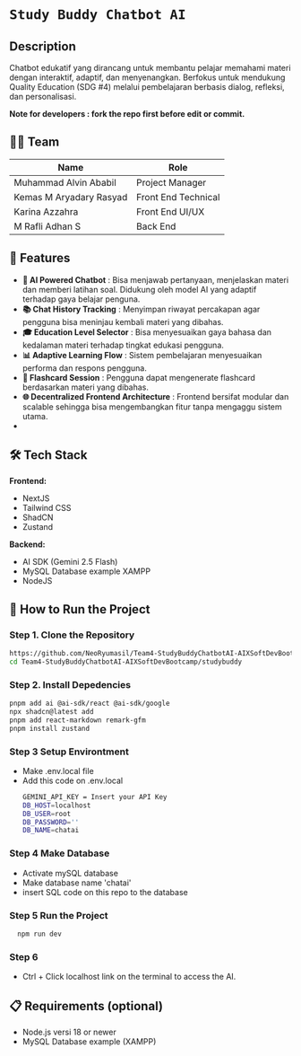 # `Study Buddy Chatbot AI`

## Description
Chatbot edukatif yang dirancang untuk membantu pelajar memahami materi dengan interaktif, adaptif, dan menyenangkan.
Berfokus untuk mendukung Quality Education (SDG #4) melalui pembelajaran berbasis dialog, refleksi, dan personalisasi.

**Note for developers : fork the repo first before edit or commit.**

## 🧑‍💻 Team

|          **Name**          |      **Role**       |
|----------------------------|---------------------|
| Muhammad Alvin Ababil      | Project Manager     |
| Kemas M Aryadary Rasyad    | Front End Technical |
| Karina Azzahra             | Front End UI/UX     |
| M Rafli Adhan S            | Back End            |

## 🚀 Features
- **🤖 AI Powered Chatbot**                   : Bisa menjawab pertanyaan, menjelaskan materi dan memberi latihan soal. Didukung oleh model AI yang adaptif terhadap gaya belajar penguna.
- **📚 Chat History Tracking**                : Menyimpan riwayat percakapan agar pengguna bisa meninjau kembali materi yang dibahas.
- **🎓 Education Level Selector**             : Bisa menyesuaikan gaya bahasa dan kedalaman materi terhadap tingkat edukasi pengguna.
- **📊 Adaptive Learning Flow**               : Sistem pembelajaran menyesuaikan performa dan respons pengguna.
- **🧠 Flashcard Session**                    : Pengguna dapat mengenerate flashcard berdasarkan materi yang dibahas.
- **🌐 Decentralized Frontend Architecture**  : Frontend bersifat modular dan scalable sehingga bisa mengembangkan fitur tanpa mengaggu sistem utama.
- 


## 🛠 Tech Stack

**Frontend:**
- NextJS
- Tailwind CSS
- ShadCN
- Zustand

**Backend:**
- AI SDK (Gemini 2.5 Flash)
- MySQL Database example XAMPP
- NodeJS

## 🚀 How to Run the Project

### Step 1. Clone the Repository
```bash
https://github.com/NeoRyumasil/Team4-StudyBuddyChatbotAI-AIXSoftDevBootcamp.git
cd Team4-StudyBuddyChatbotAI-AIXSoftDevBootcamp/studybuddy
```

### Step 2. Install Depedencies
```bash
pnpm add ai @ai-sdk/react @ai-sdk/google
npx shadcn@latest add
pnpm add react-markdown remark-gfm
pnpm install zustand 
```

### Step 3 Setup Environtment
- Make .env.local file
- Add this code on .env.local
  ```bash
  GEMINI_API_KEY = Insert your API Key
  DB_HOST=localhost
  DB_USER=root
  DB_PASSWORD=''
  DB_NAME=chatai
  ```
  
### Step 4 Make Database
- Activate mySQL database
- Make database name 'chatai'
- insert SQL code on this repo to the database

### Step 5 Run the Project
```bash
  npm run dev
```

### Step 6 
- Ctrl + Click localhost link on the terminal to access the AI.

## 📋 Requirements (optional)
- Node.js versi 18 or newer
- MySQL Database example (XAMPP)
